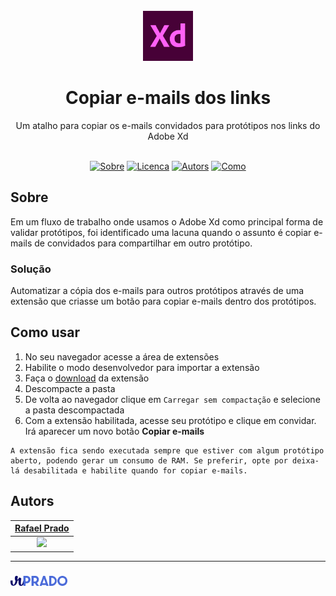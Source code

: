 <br>

<div align="center">
    <img src=".github/icon.png" alt="Logo Repo" width="80">
    <h1>
      Copiar e-mails dos links
    </h1>
    Um atalho para copiar os e-mails convidados para protótipos nos links do Adobe Xd
</div>

<br>
<div align="center">

[![Sobre](https://img.shields.io/badge/-Sobre-470137)](#sobre)
[![Licenca](https://img.shields.io/badge/-Licença-470137)](/LICENSE)
[![Autors](https://img.shields.io/badge/-Autor-470137)](#autor)
[![Como](https://img.shields.io/badge/-Download-FE62F5)](#como-usar)

</div>

## Sobre

Em um fluxo de trabalho onde usamos o Adobe Xd como principal forma de validar protótipos, foi identificado uma lacuna quando o assunto é copiar e-mails de convidados para compartilhar em outro protótipo.

### Solução

Automatizar a cópia dos e-mails para outros protótipos através de uma extensão que criasse um botão para copiar e-mails dentro dos protótipos.

## Como usar

1. No seu navegador acesse a área de extensões
2. Habilite o modo desenvolvedor para importar a extensão
3. Faça o [download](package/copy-xd-emails.zip) da extensão
4. Descompacte a pasta
5. De volta ao navegador clique em `Carregar sem compactação` e selecione a pasta descompactada
6. Com a extensão habilitada, acesse seu protótipo e clique em convidar. Irá aparecer um novo botão **Copiar e-mails**

```
A extensão fica sendo executada sempre que estiver com algum protótipo aberto, podendo gerar um consumo de RAM. Se preferir, opte por deixa-lá desabilitada e habilite quando for copiar e-mails.
```

## Autors

|      [Rafael Prado](http://www.github.com/rpradosilva)      |
| :---------------------------------------------------------: |
| ![](https://avatars2.githubusercontent.com/u/22681977?s=80) |

---

### [<img alt="Logo RPrado" src="https://github.com/rpradodesign/default-readme/blob/main/.github/assets/images/logo-rprado.png" width="91px" />](http://rprado.design)
